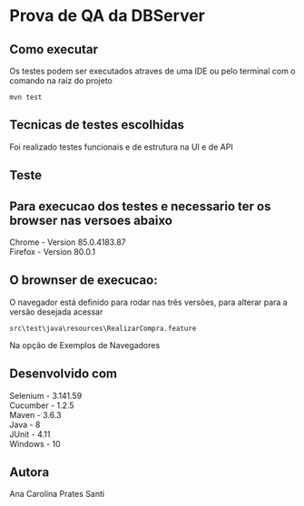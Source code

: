 Prova de QA da DBServer
==================
Como executar
------------------
Os testes podem ser executados atraves de uma IDE ou pelo terminal com o comando na raiz do projeto

    mvn test

Tecnicas de testes escolhidas
------------------
Foi realizado testes funcionais e de estrutura na UI e de API

Teste
------------------

Para execucao dos testes e necessario ter os browser nas versoes abaixo
------------------
Chrome - Version 85.0.4183.87
<br />Firefox - Version 80.0.1

O brownser de execucao:
 ------------------
O navegador está definido para rodar nas três versões, para alterar para a versão desejada acessar 

    src\test\java\resources\RealizarCompra.feature

Na opção de Exemplos de Navegadores

Desenvolvido com
------------------
Selenium - 3.141.59 
<br />Cucumber - 1.2.5 
<br />Maven - 3.6.3 
<br />Java - 8 
<br />JUnit - 4.11 
<br />Windows - 10 

Autora
------------------
Ana Carolina Prates Santi